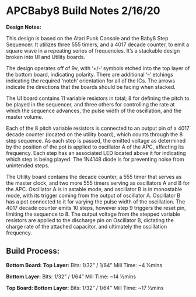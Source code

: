 # APCBaby8 Build Notes 2/16/20
 
**Design Notes:**
 
This design is based on the Atari Punk Console and the Baby8 Step Sequencer.  It utilizes three 555 timers, and a 4017 decade counter, to emit a square wave in a repeating series of frequencies.  It’s a stackable design broken into UI and Utility boards. 
 
The design operates off of 9v, with ‘+/-‘ symbols etched into the top layer of the bottom board, indicating polarity. There are additional ‘–‘ etchings indicating the required ‘notch’ orientation for all of the ICs.  The arrows indicate the directions that the boards should be facing when stacked.
 
The UI board contains 11 variable resistors in total; 8 for defining the pitch to be played in the sequencer, and three others for controlling the rate at which the sequence advances, the pulse width of the oscillation, and the master volume. 
 
Each of the 8 pitch variable resistors is connected to an output pin of a 4017 decade counter (located on the utility board), which counts through the 8 step sequence.  As each step is passed, the emitted voltage as determined by the position of the pot is applied to oscillator A of the APC, affecting its frequency.  Each step has an associated LED located above it for indicating which step is being played. The 1N4148 diode is for preventing noise from unintended steps.
 
The Utility board contains the decade counter, a 555 timer that serves as the master clock, and two more 555 timers serving as oscillators A and B for the APC.  Oscillator A is in astable mode, and oscillator B is in monostable mode, with its trigger coming from the output of oscillator A.  Oscillator B has a pot connected to it for varying the pulse width of the oscillation. The 4017 decade counter emits 10 steps, however step 9 triggers the reset pin, limiting the sequence to 8.  The output voltage from the stepped variable resistors are applied to the discharge pin on Oscillator B, dictating the charge rate of the attached capacitor, and ultimately the oscillation frequency. 

 
## **Build Process:**

**Bottom Board:**
**Top Layer:**
Bits: 1/32” / 1/64”
Mill Time: ~4 ½mins

**Bottom Layer:**
Bits: 1/32” / 1/64”
Mill Time: ~14 ½mins

**Top Board:
Bottom Layer:**
Bits: 1/32” / 1/64”
Mill Time: ~17 ½mins